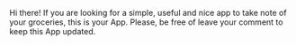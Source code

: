 Hi there! If you are looking for a simple, useful and nice app to take note of your groceries, this is your App. Please, be free of leave your comment to keep this App updated. 
